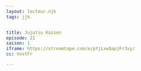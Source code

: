 ```yaml
---
layout: lecteur.njk
tags: jjk


title: Jujutsu Kaisen
episode: 21
saison: 1
iframe: https://streamtape.com/e/pYjLxwQapjFr3vy/
cc: VostFr

---
```

